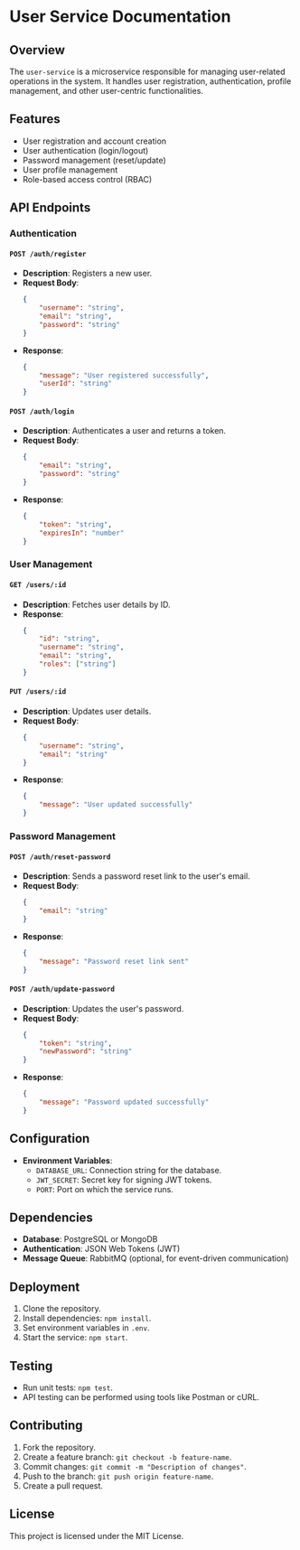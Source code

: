 # User Service Documentation

## Overview
The `user-service` is a microservice responsible for managing user-related operations in the system. It handles user registration, authentication, profile management, and other user-centric functionalities.

## Features
- User registration and account creation
- User authentication (login/logout)
- Password management (reset/update)
- User profile management
- Role-based access control (RBAC)

## API Endpoints

### Authentication
#### `POST /auth/register`
- **Description**: Registers a new user.
- **Request Body**:
    ```json
    {
        "username": "string",
        "email": "string",
        "password": "string"
    }
    ```
- **Response**:
    ```json
    {
        "message": "User registered successfully",
        "userId": "string"
    }
    ```

#### `POST /auth/login`
- **Description**: Authenticates a user and returns a token.
- **Request Body**:
    ```json
    {
        "email": "string",
        "password": "string"
    }
    ```
- **Response**:
    ```json
    {
        "token": "string",
        "expiresIn": "number"
    }
    ```

### User Management
#### `GET /users/:id`
- **Description**: Fetches user details by ID.
- **Response**:
    ```json
    {
        "id": "string",
        "username": "string",
        "email": "string",
        "roles": ["string"]
    }
    ```

#### `PUT /users/:id`
- **Description**: Updates user details.
- **Request Body**:
    ```json
    {
        "username": "string",
        "email": "string"
    }
    ```
- **Response**:
    ```json
    {
        "message": "User updated successfully"
    }
    ```

### Password Management
#### `POST /auth/reset-password`
- **Description**: Sends a password reset link to the user's email.
- **Request Body**:
    ```json
    {
        "email": "string"
    }
    ```
- **Response**:
    ```json
    {
        "message": "Password reset link sent"
    }
    ```

#### `POST /auth/update-password`
- **Description**: Updates the user's password.
- **Request Body**:
    ```json
    {
        "token": "string",
        "newPassword": "string"
    }
    ```
- **Response**:
    ```json
    {
        "message": "Password updated successfully"
    }
    ```

## Configuration
- **Environment Variables**:
    - `DATABASE_URL`: Connection string for the database.
    - `JWT_SECRET`: Secret key for signing JWT tokens.
    - `PORT`: Port on which the service runs.

## Dependencies
- **Database**: PostgreSQL or MongoDB
- **Authentication**: JSON Web Tokens (JWT)
- **Message Queue**: RabbitMQ (optional, for event-driven communication)

## Deployment
1. Clone the repository.
2. Install dependencies: `npm install`.
3. Set environment variables in `.env`.
4. Start the service: `npm start`.

## Testing
- Run unit tests: `npm test`.
- API testing can be performed using tools like Postman or cURL.

## Contributing
1. Fork the repository.
2. Create a feature branch: `git checkout -b feature-name`.
3. Commit changes: `git commit -m "Description of changes"`.
4. Push to the branch: `git push origin feature-name`.
5. Create a pull request.

## License
This project is licensed under the MIT License.
